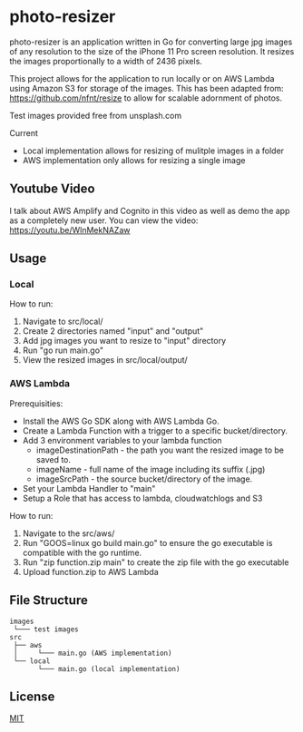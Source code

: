 # photo-resizer

photo-resizer is an application written in Go for converting large jpg images of any resolution to the size of the iPhone 11 Pro screen resolution. It resizes the images proportionally to a width of 2436 pixels.

This project allows for the application to run locally or on AWS Lambda using Amazon S3 for storage of the images. This has been adapted from: https://github.com/nfnt/resize to allow for scalable adornment of photos.

Test images provided free from unsplash.com

Current
* Local implementation allows for resizing of mulitple images in a folder
* AWS implementation only allows for resizing a single image


## Youtube Video

I talk about AWS Amplify and Cognito in this video as well as demo the app as a completely new user. You can view the video:
https://youtu.be/WlnMekNAZaw

## Usage

### Local
How to run:

1. Navigate to src/local/
2. Create 2 directories named "input" and "output"
3. Add jpg images you want to resize to "input" directory
4. Run "go run main.go"
4. View the resized images in src/local/output/

### AWS Lambda

Prerequisities:
* Install the AWS Go SDK along with AWS Lambda Go.
* Create a Lambda Function with a trigger to a specific bucket/directory.
* Add 3 environment variables to your lambda function
    * imageDestinationPath - the path you want the resized image to be saved to.
    * imageName - full name of the image including its suffix (.jpg)
    * imageSrcPath - the source bucket/directory of the image.
* Set your Lambda Handler to "main"
* Setup a Role that has access to lambda, cloudwatchlogs and S3

How to run:
1. Navigate to the src/aws/
2. Run "GOOS=linux go build main.go" to ensure the go executable is compatible with the go runtime.
3. Run "zip function.zip main" to create the zip file with the go executable
4. Upload function.zip to AWS Lambda


## File Structure
```
images
 └─── test images
src
 ├── aws
 │     └─── main.go (AWS implementation)
 └── local
       └─── main.go (local implementation)
```


## License

[MIT](LICENSE)
